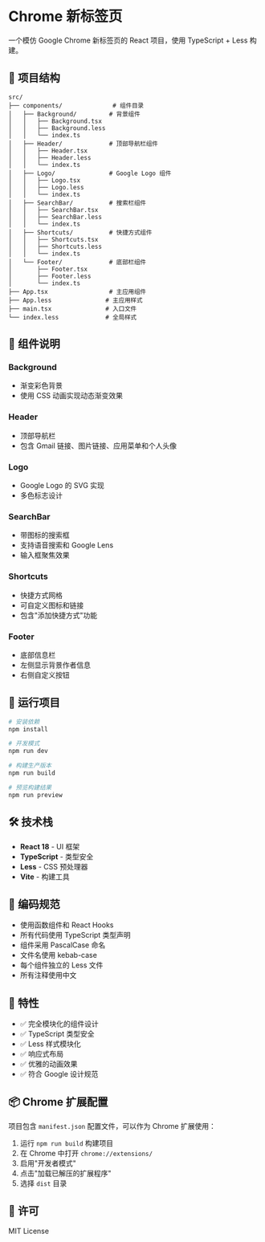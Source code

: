 # Chrome 新标签页

一个模仿 Google Chrome 新标签页的 React 项目，使用 TypeScript + Less 构建。

## 📁 项目结构

```
src/
├── components/              # 组件目录
│   ├── Background/         # 背景组件
│   │   ├── Background.tsx
│   │   ├── Background.less
│   │   └── index.ts
│   ├── Header/             # 顶部导航栏组件
│   │   ├── Header.tsx
│   │   ├── Header.less
│   │   └── index.ts
│   ├── Logo/               # Google Logo 组件
│   │   ├── Logo.tsx
│   │   ├── Logo.less
│   │   └── index.ts
│   ├── SearchBar/          # 搜索栏组件
│   │   ├── SearchBar.tsx
│   │   ├── SearchBar.less
│   │   └── index.ts
│   ├── Shortcuts/          # 快捷方式组件
│   │   ├── Shortcuts.tsx
│   │   ├── Shortcuts.less
│   │   └── index.ts
│   └── Footer/             # 底部栏组件
│       ├── Footer.tsx
│       ├── Footer.less
│       └── index.ts
├── App.tsx                 # 主应用组件
├── App.less               # 主应用样式
├── main.tsx               # 入口文件
└── index.less             # 全局样式
```

## 🎨 组件说明

### Background
- 渐变彩色背景
- 使用 CSS 动画实现动态渐变效果

### Header
- 顶部导航栏
- 包含 Gmail 链接、图片链接、应用菜单和个人头像

### Logo
- Google Logo 的 SVG 实现
- 多色标志设计

### SearchBar
- 带图标的搜索框
- 支持语音搜索和 Google Lens
- 输入框聚焦效果

### Shortcuts
- 快捷方式网格
- 可自定义图标和链接
- 包含"添加快捷方式"功能

### Footer
- 底部信息栏
- 左侧显示背景作者信息
- 右侧自定义按钮

## 🚀 运行项目

```bash
# 安装依赖
npm install

# 开发模式
npm run dev

# 构建生产版本
npm run build

# 预览构建结果
npm run preview
```

## 🛠️ 技术栈

- **React 18** - UI 框架
- **TypeScript** - 类型安全
- **Less** - CSS 预处理器
- **Vite** - 构建工具

## 📝 编码规范

- 使用函数组件和 React Hooks
- 所有代码使用 TypeScript 类型声明
- 组件采用 PascalCase 命名
- 文件名使用 kebab-case
- 每个组件独立的 Less 文件
- 所有注释使用中文

## 🎯 特性

- ✅ 完全模块化的组件设计
- ✅ TypeScript 类型安全
- ✅ Less 样式模块化
- ✅ 响应式布局
- ✅ 优雅的动画效果
- ✅ 符合 Google 设计规范

## 📦 Chrome 扩展配置

项目包含 `manifest.json` 配置文件，可以作为 Chrome 扩展使用：

1. 运行 `npm run build` 构建项目
2. 在 Chrome 中打开 `chrome://extensions/`
3. 启用"开发者模式"
4. 点击"加载已解压的扩展程序"
5. 选择 `dist` 目录

## 📄 许可

MIT License
